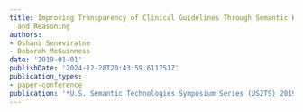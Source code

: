 ```yaml
---
title: Improving Transparency of Clinical Guidelines Through Semantic Knowledge Representation
  and Reasoning
authors:
- Oshani Seneviratne
- Deborah McGuinness
date: '2019-01-01'
publishDate: '2024-12-28T20:43:59.611751Z'
publication_types:
- paper-conference
publication: '*U.S. Semantic Technologies Symposium Series (US2TS) 2019*'
---
```

